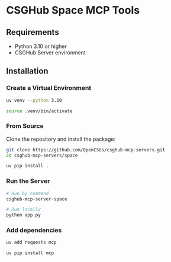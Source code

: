 # CSGHub Space MCP Tools

## Requirements

- Python 3.10 or higher
- CSGHub Server environment

## Installation

### Create a Virtual Environment

```bash
uv venv --python 3.10

source .venv/bin/activate
```

### From Source

Clone the repository and install the package:

```bash
git clone https://github.com/OpenCSGs/csghub-mcp-servers.git
cd csghub-mcp-servers/space

uv pip install .
```

### Run the Server

```bash
# Run by command
csghub-mcp-server-space

# Run locally
python app.py
```

### Add dependencies

```bash
uv add requests mcp

uv pip install mcp
```

